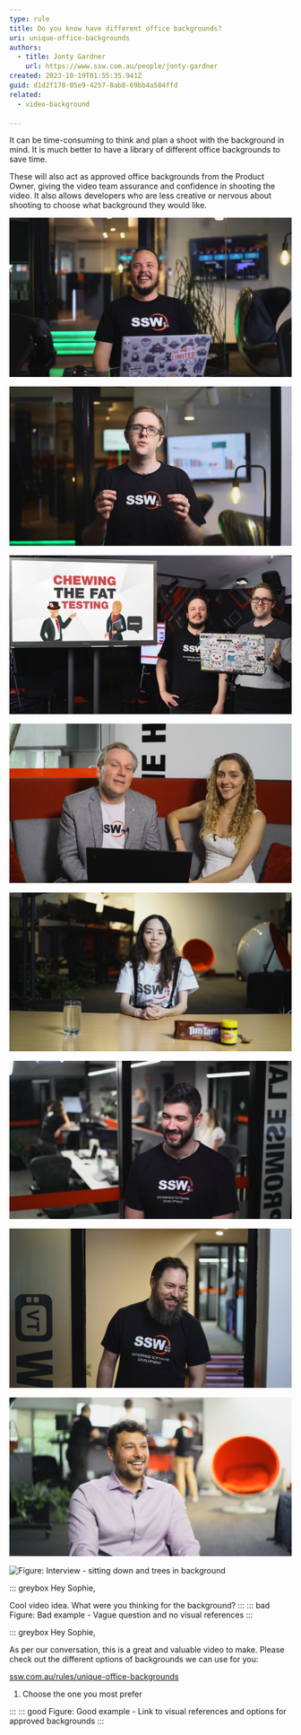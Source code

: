 ```yaml
---
type: rule
title: Do you know have different office backgrounds?
uri: unique-office-backgrounds
authors:
  - title: Jonty Gardner
    url: https://www.ssw.com.au/people/jonty-gardner
created: 2023-10-19T01:55:35.941Z
guid: d1d2f170-05e9-4257-8ab8-69bb4a584ffd
related:
  - video-background

---
```


It can be time-consuming to think and plan a shoot with the background in mind. It is much better to have a library of different office backgrounds to save time.

These will also act as approved office backgrounds from the Product Owner, giving the video team assurance and confidence in shooting the video. It also allows developers who are less creative or nervous about shooting to choose what background they would like.

<!--endintro-->

![Figure: Presenter - solo and sitting down](presenter-solo-sitting-down.png)

![Figure: Presenter - solo and standing up](Boardroom-standing.png)

![Figure: Two presenters - standing](two-presenters-standing.png)

![Figure: Two presenters - sitting down](two-presenters-sitting-down.png)

![Figure: Interview - piece to camera and sitting down](Chapel-desks-background-presenter-solo.png)

![Figure: Interview - standing up and developers in background](Standing-devs-working-interview.png)

![Figure: Interview - standing up in a doorway](Tv-room-doorway.png)

![Figure: Interview - sitting down and developers in background](chapel-devs-working-interview.png)

![Figure: Interview - sitting down and trees in background](chapel-trees-background.png)

::: greybox
Hey Sophie,

Cool video idea. What were you thinking for the background?
:::
::: bad
Figure: Bad example - Vague question and no visual references
:::

::: greybox
Hey Sophie,

As per our conversation, this is a great and valuable video to make. Please check out the different options of backgrounds we can use for you:

[ssw.com.au/rules/unique-office-backgrounds](/unique-office-backgrounds)

1. Choose the one you most prefer

:::
::: good
Figure: Good example - Link to visual references and options for approved backgrounds
:::
